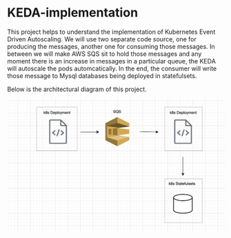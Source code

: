 # KEDA-implementation

This project helps to understand the implementation of Kubernetes Event Driven Autoscaling. We will use two separate code source, one for producing the messages, another one for consuming those messages. In between we will make AWS SQS sit to hold those messages and any moment there is an increase in messages in a particular queue, the KEDA will autoscale the pods automcatically. In the end, the consumer will write those message to Mysql databases being deployed in statefulsets.

Below is the architectural diagram of this project.

 ![Screenshot](assets/architecture_1.png)